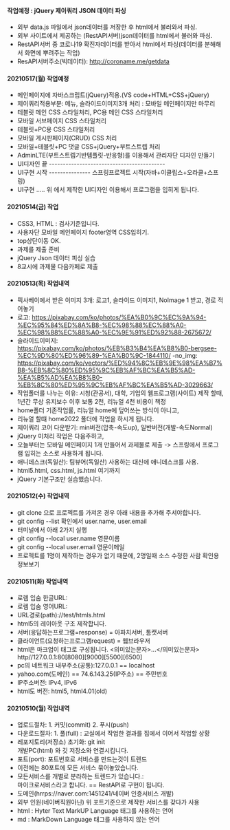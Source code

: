 #### 작업예정 : jQuery 제이쿼리 JSON 데이터 파싱
- 외부 data.js 파일에서 json데이터를 저장한 후 html에서 불러와서 파싱.
- 외부 사이트에서 제공하는 (RestAPI서버)json데이터를 html에서 불러와 파싱.
- RestAPI서버 중 코로나19 확진자데이터를 받아서 html에서 파싱(데이터를 분해해서 화면에 뿌려주는 작업) 
- ResAPI서버주소(빅데이터): http://coroname.me/getdata

#### 20210517(월) 작업예정
- 메인페이지에 자바스크립트(jQuery)적용.(VS code+HTML+CSS+jQuery)
- 제이쿼리적용부분: 메뉴, 슬라이드이미지3개 처리 : 모바일 메인페이지만 마무리
- 테블릿 메인 CSS 스타일처리, PC용 메인 CSS 스타일처리
- 모바일 서브페이지 CSS 스타일처리
- 테블릿+PC용 CSS 스타일처리
- 모바일 게시판페이지(CRUD) CSS 처리
- 모바일+테블릿+PC 댓글 CSS+jQuery+부트스트렙 처리
- AdminLTE(부트스트렙기반템플릿-반응형)를 이용해서 관리자단 디자인 만들기
- UI디자인 끝 ------------------------------------------
- UI구현 시작 --------------- 스프링프로젝트 시작(자바+이클립스+오라클+스프링)
- UI구현 ..... 위 에서 제작한 UI디자인 이용해서 프로그램을 입히게 됩니다.

#### 20210514(금) 작업
- CSS3, HTML : 검사기준입니다.
- 사용자단 모바일 메인페이지 footer영역 CSS입히기.
- top상단이동 OK.
- 과제를 제출 준비
- jQuery Json 데이터 피싱 실습
- 8교시에 과제물 다음카페로 제출

#### 20210513(목) 작업내역
- 픽사베이에서 받은 이미지 3개: 로고1, 슬라이드 이미지1, NoImage 1 받고, 경로 적어놓기
- 로고: https://pixabay.com/ko/photos/%EA%B0%9C%EC%9A%94-%EC%95%84%ED%8A%B8-%EC%98%88%EC%88%A0-%EC%98%88%EC%88%A0-%EC%9E%91%ED%92%88-2675672/
- 슬라이드이미지: https://pixabay.com/ko/photos/%EB%B3%B4%EA%B8%B0-bergsee-%EC%9D%80%ED%96%89-%EA%B0%9C-1844110/
-no_img: https://pixabay.com/ko/vectors/%ED%94%8C%EB%9E%98%EA%B7%B8-%EB%8C%80%ED%95%9C%EB%AF%BC%EA%B5%AD-%EA%B5%AD%EA%B8%B0-%EB%8C%80%ED%95%9C%EB%AF%BC%EA%B5%AD-3029663/ 
- 작업폴더를 나누는 이유: 시청(관공서), 대학, 기업의 웹프로그램(사이트)
  제작 할때, 1년간 무상 유지보수 이후 보통 2천, 리뉴얼 4천 비용이 책정
- home폴더 기존작업률, 리뉴얼 home에 덮어쓰는 방식이 아니고,
- 리뉴얼 할떄 home2022 폴더에 작업을 하시게 됩니다.
- 제이쿼리 코어 다운받기: min버전(압축-속도up), 일반버전(개발-속도Normal)
- jQuery 미처리 작업은 다음주하고,
- 오늘부터는 모바일 메인페이지 1개 만들어서 과제물로 제출 -> 스프링에서
  프로그램 입히는 소스로 사용하게 됩니다.
- 애니데스크(독일산): 팀뷰어(독일산) 사용하는 대신에 애니데스크를 사용.
- html5.html, css.html, js.html 여기까지
- jQuery 기본구조만 실습했습니다.

#### 20210512(수) 작업내역
- git clone 으로 프로젝트를 가져온 경우 아래 내용을 추가해 주셔야합니다.
- git config --list 확인에서 user.name, user.email 
- 터미널에서 아래 2가지 실행
- git config --local user.name 영문이름
- git config --local user.email 영문이메일
- 프로젝트를 1명이 제작하는 경우가 없기 때문에, 2명일때 소스 수정한 사람 확인용 정보보기

#### 20210511(화) 작업내역
- 로렘 입숨 한글URL:
- 로렘 입숨 영어URL:
- URL경로(path)://test/htmls.html
- html5의 레이아웃 구조 제작합니다.
- 서버(응답하는프로그램=response) = 아파치서버, 톰캣서버
- 클라이언트(요청하는프로그램request) = 웹브라우저
- html은 마크업이 태그로 구성됩니다. <의미있는문자>...</의미있는문자>
  http//127.0.0.1:80[8080][9000][5500][6500]
- pc의 네트워크 내부주소(공통):127.0.0.1 == localhost
- yahoo.com(도메인) == 74.6.143.25(IP주소) == 주민번호
- IP주소버전: IPv4, IPv6
- html도 버전: html5, html4.01(old)


#### 20210510(월) 작업내역
- 업로드절차: 1. 커밋(commit) 2. 푸시(push)<br>
- 다운로드절차: 1. 풀(full) : 교실에서 작업한 결과를 집에서 이어서
  작업할 상황<br>
- 레포지토리(저장소) 초기화: git init<br>
  개발PC(html) 와 깃 저장소와 연결시킵니다.<br>
- 포트(port): 포트번호로 서비스를 만드는것이 트렌드<br>
- 이전에는 80포트에 모든 서비스 묶어놓았습니다.<br>
- 모든서비스를 개별로 분라하는 트렌드가 있습니다.:<br>
  마이크로서비스라고 합니다. == RestAPI로 구현이 됩니다.<br>
- 도메인(hrrps://naver.com:1451241/네이버 인증서비스 개발)<br>
- 외부 인원(네이버직원아닌) 위 포트기준으로 제작한 서비스를 갖다가 사용<br>
- html : Hyter Text MarkUP Language 태그를 사용하는 언어<br>
- md : MarkDown Language 태그를 사용하지 않는 언어<br>
